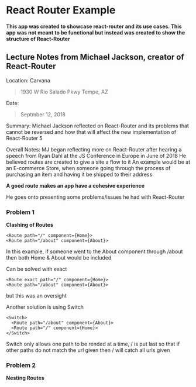 # React Router Example 

**This app was created to showcase react-router and its use cases. This app was not meant to be functional but instead was created to show the structure of React-Router**

## Lecture Notes from Michael Jackson, creator of React-Router 

Location: 
Carvana 
> 1930 W Rio Salado Pkwy Tempe, AZ 

Date: 
> Septmber 12, 2018 

Summary: 
Michael Jackson reflected on React-Router and its problems that cannot be reversed and how that will affect the new implementation of React-Router 5 

Overall Notes:
MJ began reflecting more on React-Router after hearing a speech from Ryan Dahl at the JS Conference in Europe in June of 2018 
He believed routes are created to give a site a flow to it 
An example would be at an E-commerce Store, when someone going through the process of purchasing an item and having it be shipped to their address 

**A good route makes an app have a cohesive experience** 

He goes onto presenting some problems/issues he had with React-Router

### Problem 1 
**Clashing of Routes**
```
<Route path="/" component={Home}>
<Route path="/about" component={About}>
```
In this example, if someone went to the About component through /about then both Home & About would be included

Can be solved with exact 
```
<Route exact path="/" component={Home}>
<Route path="/about" component={About}>
```
but this was an oversight 

Another solution is using Switch 
```
<Switch>
  <Route path="/about" component={About}>
  <Route path="/" component={Home}>
</Switch>
```
Switch only allows one path to be rended at a time, / is put last so that if other paths do not match the url given then / will catch all urls given 

### Problem 2 
**Nesting Routes**

